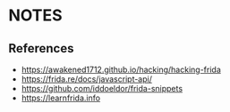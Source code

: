 # NOTES

## References

- https://awakened1712.github.io/hacking/hacking-frida
- https://frida.re/docs/javascript-api/
- https://github.com/iddoeldor/frida-snippets
- https://learnfrida.info